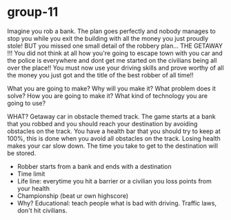 # group-11

Imagine you rob a bank. The plan goes perfectly and nobody manages to stop you while you exit the building with all the money you just proudly stole! BUT you missed one small detail of the robbery plan... THE GETAWAY !!! You did not think at all how you're going to escape town with you car and the police is everywhere and dont get me started on the civilians being all over the place!! You must now use your driving skills and prove worthy of all the money you just got and the title of the best robber of all time!!

What you are going to make?
Why will you make it?
  What problem does it solve?
How you are going to make it?
  What kind of technology you are going to use?



WHAT?
Getaway car in obstacle themed track. The game starts at a bank that you robbed and you should reach your destination by avoiding obstacles on the track. You have a health bar that you should try to keep at 100%, this is done when you avoid all obstacles on the track. Losing health makes your car slow down. The time you take to get to the destination will be stored. 


- Robber starts from a bank and ends with a destination
- Time limit
- Life line: everytime you hit a barrier or a civilian you loss points from your health
- Championship (beat ur own highscore)
- Why? Educational: teach people what is bad with driving. Traffic laws, don't hit civilians. 
